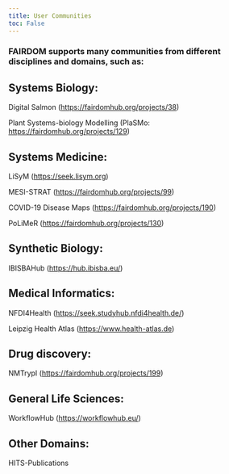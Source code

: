 ```yaml
---
title: User Communities
toc: False
---
```


### FAIRDOM supports many communities from different disciplines and domains, such as:

## Systems Biology: 
Digital Salmon (https://fairdomhub.org/projects/38)

Plant Systems-biology Modelling (PlaSMo: https://fairdomhub.org/projects/129)

## Systems Medicine: 
LiSyM (https://seek.lisym.org)

MESI-STRAT (https://fairdomhub.org/projects/99)

COVID-19 Disease Maps (https://fairdomhub.org/projects/190)

PoLiMeR (https://fairdomhub.org/projects/130)


## Synthetic Biology: 
IBISBAHub (https://hub.ibisba.eu/)

## Medical Informatics:  
NFDI4Health (https://seek.studyhub.nfdi4health.de/)

Leipzig Health Atlas (https://www.health-atlas.de)

## Drug discovery: 
NMTrypI (https://fairdomhub.org/projects/199)

## General Life Sciences: 
WorkflowHub (https://workflowhub.eu/)

## Other Domains: 
HITS-Publications
